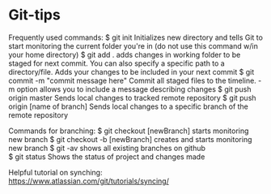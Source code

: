 # Git-tips

Frequently used commands:
$ git init
    Initializes new directory and tells Git to start monitoring the current folder you're in (do not use this command w/in your home directory)
$ git add .
    adds changes in working folder to be staged for next commit. You can also specify a specific path to a directory/file.
  Adds your changes to be included in your next commit
$ git commit -m "commit message here"
    Commit all staged files to the timeline.  -m option allows you to include a message describing changes
$ git push origin master
    Sends local changes to tracked remote repository
$ git push origin [name of branch]
    Sends local changes to a specific branch of the remote repository

Commands for branching:
$ git checkout [newBranch]
    starts monitoring new branch
$ git checkout -b [newBranch]
    creates and starts monitoring new branch
$ git -av
    shows all existing branches on github  
$ git status
    Shows the status of project and changes made





Helpful tutorial on synching: https://www.atlassian.com/git/tutorials/syncing/
